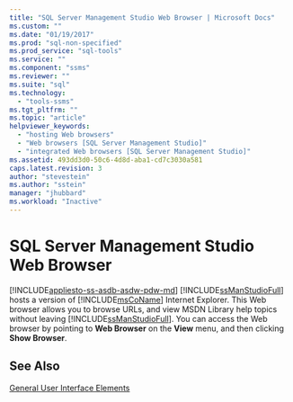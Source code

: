 ```yaml
---
title: "SQL Server Management Studio Web Browser | Microsoft Docs"
ms.custom: ""
ms.date: "01/19/2017"
ms.prod: "sql-non-specified"
ms.prod_service: "sql-tools"
ms.service: ""
ms.component: "ssms"
ms.reviewer: ""
ms.suite: "sql"
ms.technology: 
  - "tools-ssms"
ms.tgt_pltfrm: ""
ms.topic: "article"
helpviewer_keywords: 
  - "hosting Web browsers"
  - "Web browsers [SQL Server Management Studio]"
  - "integrated Web browsers [SQL Server Management Studio]"
ms.assetid: 493dd3d0-50c6-4d8d-aba1-cd7c3030a581
caps.latest.revision: 3
author: "stevestein"
ms.author: "sstein"
manager: "jhubbard"
ms.workload: "Inactive"
---
```

# SQL Server Management Studio Web Browser
[!INCLUDE[appliesto-ss-asdb-asdw-pdw-md](../includes/appliesto-ss-asdb-asdw-pdw-md.md)]
[!INCLUDE[ssManStudioFull](../includes/ssmanstudiofull_md.md)] hosts a version of [!INCLUDE[msCoName](../includes/msconame_md.md)] Internet Explorer. This Web browser allows you to browse URLs, and view MSDN Library help topics without leaving [!INCLUDE[ssManStudioFull](../includes/ssmanstudiofull_md.md)]. You can access the Web browser by pointing to **Web Browser** on the **View** menu, and then clicking **Show Browser**.  
  
## See Also  
[General User Interface Elements](../ssms/general-user-interface-elements.md)  
  
